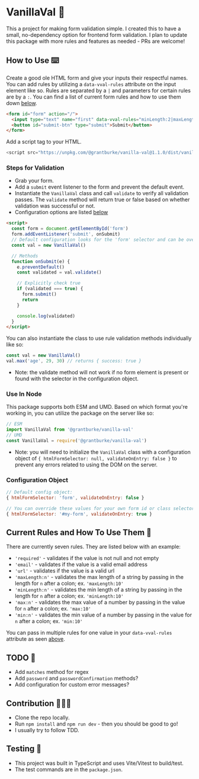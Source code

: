 # VanillaVal 🍦

This a project for making form validation simple. I created this to have a small, no-dependency option for frontend form validation. I plan to update this package with more rules and features as needed - PRs are welcome!

## How to Use ⌨️

Create a good ole HTML form and give your inputs their respectful names. You can add rules by utilizing a `data-vval-rules` attribute on the input element like so. Rules are separated by a `|` and parameters for certain rules are by a `:`. You can find a list of current form rules and how to use them down [below](#current-rules-and-how-to-use-them).

```html
<form id="form" action="/">
  <input type="text" name="first" data-vval-rules="minLength:2|maxLength:20" />
  <button id="submit-btn" type="submit">Submit</button>
</form>
```

Add a script tag to your HTML.

```javascript
<script src="https://unpkg.com/@grantburke/vanilla-val@1.1.0/dist/vanilla-val.umd.js"></script>
```

### Steps for Validation

- Grab your form.
- Add a `submit` event listener to the form and prevent the default event.
- Instantiate the `VanillaVal` class and call `validate` to verify all validation passes. The `validate` method will return true or false based on whether validation was successful or not.
- Configuration options are listed [below](#configuration-object)

```html
<script>
  const form = document.getElementById('form')
  form.addEventListener('submit', onSubmit)
  // Default configuration looks for the 'form' selector and can be overridden by passing in a config
  const val = new VanillaVal()

  // Methods
  function onSubmit(e) {
    e.preventDefault()
    const validated = val.validate()

    // Explicitly check true
    if (validated === true) {
      form.submit()
      return
    }

    console.log(validated)
  }
</script>
```

You can also instantiate the class to use rule validation methods individually like so:

```javascript
const val = new VanillaVal()
val.max('age', 29, 30) // returns { success: true }
```

- Note: the validate method will not work if no form element is present or found with the selector in the configuration object.

### Use In Node

This package supports both ESM and UMD. Based on which format you're working in, you can utilize the package on the server like so:

```javascript
// ESM
import VanillaVal from '@grantburke/vanilla-val'
// UMD
const VanillaVal = require('@grantburke/vanilla-val')
```

- Note: you will need to initialize the `VanillaVal` class with a configuration object of `{ htmlFormSelector: null, validateOnEntry: false }` to prevent any errors related to using the DOM on the server.

### Configuration Object

```javascript
// Default config object:
{ htmlFormSelector: 'form', validateOnEntry: false }
```

```javascript
// You can override these values for your own form id or class selector and pass in true if you would like the form to validate/show errors on input value changes
{ htmlFormSelector: '#my-form', validateOnEntry: true }
```

## Current Rules and How To Use Them 📜

There are currently seven rules. They are listed below with an example:

- `'required'` - validates if the value is not null and not empty
- `'email'` - validates if the value is a valid email address
- `'url'` - validates if the value is a valid url
- `'maxLength:n'` - validates the max length of a string by passing in the length for `n` after a colon; ex. `'maxLength:10'`
- `'minLength:n'` - validates the min length of a string by passing in the length for `n` after a colon; ex. `'minLength:10'`
- `'max:n'` - validates the max value of a number by passing in the value for `n` after a colon; ex. `'max:10'`
- `'min:n'` - validates the min value of a number by passing in the value for `n` after a colon; ex. `'min:10'`

You can pass in multiple rules for one value in your `data-vval-rules` attribute as seen [above](#how-to-use).

## TODO 📝

- Add `matches` method for regex
- Add `password` and `passwordConfirmation` methods?
- Add configuration for custom error messages?

## Contribution 👨🏻‍💻

- Clone the repo locally.
- Run `npm install` and `npm run dev` - then you should be good to go!
- I usually try to follow TDD.

## Testing 🧪

- This project was built in TypeScript and uses Vite/Vitest to build/test.
- The test commands are in the `package.json`.
